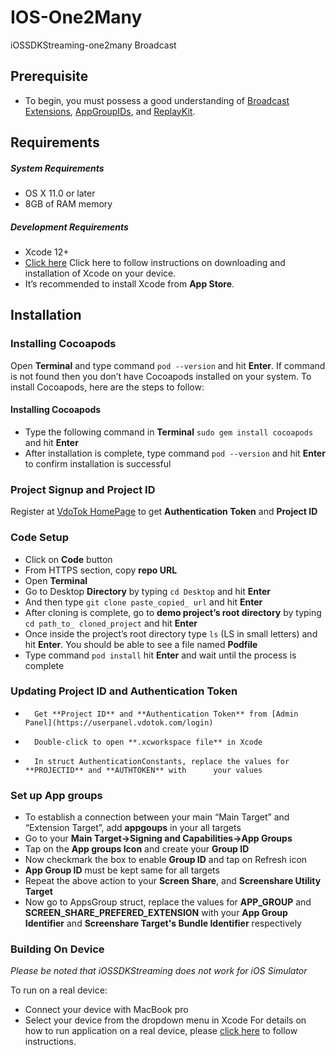 # IOS-One2Many
iOSSDKStreaming-one2many Broadcast


## Prerequisite
* To begin, you must possess a good understanding of [Broadcast Extensions](https://developer.apple.com/app-extensions), [AppGroupIDs](https://developer.apple.com/documentation/bundleresources/entitlements/com_apple_security_application-groups?language=objc), and [ReplayKit](https://developer.apple.com/documentation/replaykit).
## Requirements

##### System Requirements
* OS X 11.0 or later
* 8GB of RAM memory
   
##### Development Requirements
* Xcode 12+
* [Click here](https://www.freecodecamp.org/news/how-to-download-and-install-xcode/) Click here to follow instructions on downloading and installation of Xcode on your device. 
* It’s recommended to install Xcode from **App Store**.   

## Installation
### Installing Cocoapods
Open **Terminal** and type command `pod --version` and hit **Enter**. 
If command is not found then you don’t have Cocoapods installed on your system. To install Cocoapods, here are the steps to follow:
#### Installing Cocoapods
* Type the following command in **Terminal** `sudo gem install cocoapods` and hit **Enter**
* After installation is complete, type command `pod --version` and hit **Enter** to confirm installation is successful

### Project Signup and Project ID
Register at [VdoTok HomePage](https://vdotok.com) to get **Authentication Token** and **Project ID**

### Code Setup
*	Click on **Code** button 
*	From HTTPS section, copy **repo URL** 
*	Open **Terminal**
*	Go to Desktop **Directory** by typing `cd Desktop` and hit **Enter**
*	And then type `git clone paste_copied_ url` and hit **Enter**
*	After cloning is complete, go to **demo project’s root directory** by typing `cd path_to_ cloned_project` and hit **Enter**
*	Once inside the project’s root directory type `ls` (LS in small letters) and hit **Enter**.
	You should be able to see a file named **Podfile**
*	Type command `pod install` hit **Enter** and wait until the process is complete

### Updating  Project ID and Authentication Token

*       Get **Project ID** and **Authentication Token** from [Admin Panel](https://userpanel.vdotok.com/login)
*       Double-click to open **.xcworkspace file** in Xcode
*      	In struct AuthenticationConstants, replace the values for **PROJECTID** and **AUTHTOKEN** with 		your values

### Set up App groups
* To establish a connection between your main “Main Target” and “Extension Target”, add **appgoups** in your all targets
* Go to your **Main Target->Signing and Capabilities->App Groups**
* Tap on the **App groups Icon** and create your **Group ID**
* Now checkmark the box to enable **Group ID** and tap on Refresh icon 
* **App Group ID** must be kept same for all targets
* Repeat the above action to your **Screen Share**, and **Screenshare Utility Target**
* Now go to AppsGroup struct, replace the values for **APP_GROUP** and **SCREEN_SHARE_PREFERED_EXTENSION** with your **App Group Identifier** and **Screenshare Target's Bundle Identifier** respectively

### Building On Device
*Please be noted that iOSSDKStreaming does not work for iOS Simulator*

To run on a real device:

   *	Connect your device with MacBook pro
   *	Select your device from the dropdown menu in Xcode
For details on how to run application on a real device, please [click here](https://codewithchris.com/deploy-your-app-on-an-iphone/) to follow instructions.



	     
